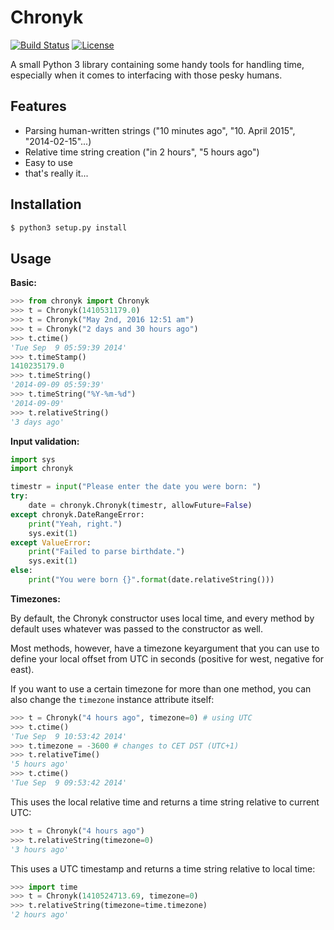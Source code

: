 Chronyk
======

[![Build Status](http://img.shields.io/travis/KoffeinFlummi/PyGHI.svg?style=flat-square)](https://travis-ci.org/KoffeinFlummi/PyGHI) [![License](http://img.shields.io/badge/license-MIT-red.svg?style=flat-square)](https://github.com/KoffeinFlummi/PyGHI/blob/master/LICENSE)

A small Python 3 library containing some handy tools for handling time, especially when it comes to interfacing with those pesky humans.


## Features
- Parsing human-written strings ("10 minutes ago", "10. April 2015", "2014-02-15"...)
- Relative time string creation ("in 2 hours", "5 hours ago")
- Easy to use
- that's really it...


## Installation

```bash
$ python3 setup.py install
```


## Usage

**Basic:**

```python
>>> from chronyk import Chronyk
>>> t = Chronyk(1410531179.0)
>>> t = Chronyk("May 2nd, 2016 12:51 am")
>>> t = Chronyk("2 days and 30 hours ago")
>>> t.ctime()
'Tue Sep  9 05:59:39 2014'
>>> t.timeStamp()
1410235179.0
>>> t.timeString()
'2014-09-09 05:59:39'
>>> t.timeString("%Y-%m-%d")
'2014-09-09'
>>> t.relativeString()
'3 days ago'
```

**Input validation:**

```python
import sys
import chronyk

timestr = input("Please enter the date you were born: ")
try:
    date = chronyk.Chronyk(timestr, allowFuture=False)
except chronyk.DateRangeError:
    print("Yeah, right.")
    sys.exit(1)
except ValueError:
    print("Failed to parse birthdate.")
    sys.exit(1)
else:
    print("You were born {}".format(date.relativeString()))
```

**Timezones:**

By default, the Chronyk constructor uses local time, and every method by default uses whatever was passed to the constructor as well.

Most methods, however, have a timezone keyargument that you can use to define your local offset from UTC in seconds (positive for west, negative for east).

If you want to use a certain timezone for more than one method, you can also change the `timezone` instance attribute itself:
```python
>>> t = Chronyk("4 hours ago", timezone=0) # using UTC
>>> t.ctime()
'Tue Sep  9 10:53:42 2014'
>>> t.timezone = -3600 # changes to CET DST (UTC+1)
>>> t.relativeTime()
'5 hours ago'
>>> t.ctime()
'Tue Sep  9 09:53:42 2014'
```

This uses the local relative time and returns a time string relative to current UTC:
```python
>>> t = Chronyk("4 hours ago")
>>> t.relativeString(timezone=0)
'3 hours ago'
```

This uses a UTC timestamp and returns a time string relative to local time:
```python
>>> import time
>>> t = Chronyk(1410524713.69, timezone=0)
>>> t.relativeString(timezone=time.timezone)
'2 hours ago'
```

